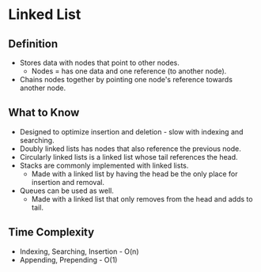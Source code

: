 # Linked List

## Definition
- Stores data with nodes that point to other nodes.
    - Nodes = has one data and one reference (to another node). 
- Chains nodes together by pointing one node's reference towards another node.

## What to Know
- Designed to optimize insertion and deletion - slow with indexing and searching.
- Doubly linked lists has nodes that also reference the previous node.
- Circularly linked lists is a linked list whose tail references the head.
- Stacks are commonly implemented with linked lists.
    - Made with a linked list by having the head be the only place for insertion and removal.
- Queues can be used as well.
    - Made with a linked list that only removes from the head and adds to tail.

## Time Complexity
- Indexing, Searching, Insertion - O(n)
- Appending, Prepending - O(1)
